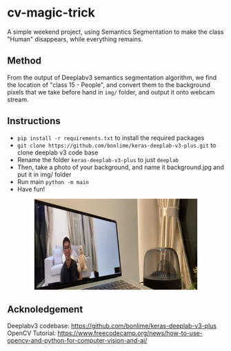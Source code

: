# cv-magic-trick

A simple weekend project, using Semantics Segmentation to make the class "Human" disappears, while everything remains.

## Method
From the output of Deeplabv3 semantics segmentation algorithm, we find the location of "class 15 - People", and convert them to the background pixels that we take before hand in `img/` folder, and output it onto webcam stream. 

## Instructions
- `pip install -r requirements.txt` to install the required packages
- `git clone https://github.com/bonlime/keras-deeplab-v3-plus.git` to clone deeplab v3 code base
- Rename the folder `keras-deeplab-v3-plus` to just `deeplab`
- Then, take a photo of your background, and name it background.jpg and put it in img/ folder
- Run main `python -m main`
- Have fun!

<a href="https://youtu.be/Toqxrv1S-qo" title="Magic Trick with Computer Vision">
  <p align="center">
    <img width="75%" src="img/thumbnail.png" alt="Magic Trick with Computer Vision"/>
  </p>
</a>

## Acknoledgement
Deeplabv3 codebase: https://github.com/bonlime/keras-deeplab-v3-plus
OpenCV Tutorial: https://www.freecodecamp.org/news/how-to-use-opencv-and-python-for-computer-vision-and-ai/